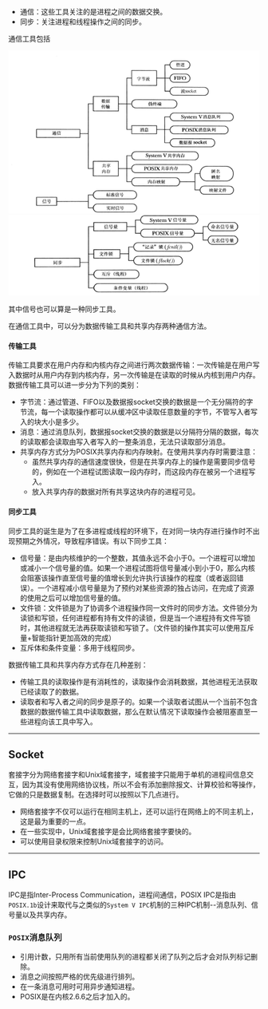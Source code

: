 - 通信：这些工具关注的是进程之间的数据交换。
- 同步：关注进程和线程操作之间的同步。

通信工具包括
<div align=center>
<img src="../img/通信工具.png">
</div>
<div align=center>
<img src="../img/同步工具.png">
</div>

其中信号也可以算是一种同步工具。

在通信工具中，可以分为数据传输工具和共享内存两种通信方法。

#### 传输工具
传输工具要求在用户内存和内核内存之间进行两次数据传输：一次传输是在用户写入数据时从用户内存到内核内存，另一次传输是在读取的时候从内核到用户内存。数据传输工具可以进一步分为下列的类别：
- 字节流：通过管道、FIFO以及数据报socket交换的数据是一个无分隔符的字节流，每一个读取操作都可以从缓冲区中读取任意数量的字节，不管写入者写入的块大小是多少。
- 消息：通过消息队列，数据报socket交换的数据是以分隔符分隔的数据，每次的读取都会读取由写入者写入的一整条消息，无法只读取部分消息。
- 共享内存方式分为POSIX共享内存和内存映射。在使用共享内存时需要注意：
  - 虽然共享内存的通信速度很快，但是在共享内存上的操作是需要同步信号的，例如在一个进程试图读取一段内存时，而这段内存在被另一个进程写入。
  - 放入共享内存的数据对所有共享这块内存的进程可见。

#### 同步工具
同步工具的诞生是为了在多进程或线程的环境下，在对同一块内存进行操作时不出现预期之外情况，导致程序错误。有以下同步工具：
- 信号量：是由内核维护的一个整数，其值永远不会小于0。一个进程可以增加或减小一个信号量的值。如果一个进程试图将信号量减小到小于0，那么内核会阻塞该操作直至信号量的值增长到允许执行该操作的程度（或者返回错误）。一个进程减小信号量是为了预约对某些资源的独占访问，在完成了资源的使用之后可以增加信号量的值。
- 文件锁：文件锁是为了协调多个进程操作同一文件时的同步方法。文件锁分为读锁和写锁，任何进程都有持有文件的读锁，但是当一个进程持有文件写锁时，其他进程就无法再获取读锁和写锁了。（文件锁的操作其实可以使用互斥量+智能指针更加高效的完成）
- 互斥体和条件变量：多用于线程同步。

数据传输工具和共享内存方式存在几种差别：
- 传输工具的读取操作是有消耗性的，读取操作会消耗数据，其他进程无法获取已经读取了的数据。
- 读取者和写入者之间的同步是原子的。如果一个读取者试图从一个当前不包含数据的数据传输工具中读取数据，那么在默认情况下读取操作会被阻塞直至一些进程向该工具中写入。

---

## Socket
套接字分为网络套接字和Unix域套接字，域套接字只能用于单机的进程间信息交互，因为其没有使用网络协议栈，所以不会有添加删除报文、计算校验和等操作，它做的只是数据复制。在选择时可以按照以下几点进行。
- 网络套接字不仅可以运行在相同主机上，还可以运行在网络上的不同主机上，这是最为重要的一点。
- 在一些实现中，Unix域套接字是会比网络套接字要快的。
- 可以使用目录权限来控制Unix域套接字的访问。

---

## IPC
IPC是指Inter-Process Communication，进程间通信，POSIX IPC是指由`POSIX.1b`设计来取代与之类似的`System V IPC`机制的三种IPC机制--消息队列、信号量以及共享内存。

### `POSIX`消息队列
- 引用计数，只用所有当前使用队列的进程都关闭了队列之后才会对队列标记删除。
- 消息之间按照严格的优先级进行排列。
- 在一条消息可用时可用异步通知进程。
- POSIX是在内核2.6.6之后才加入的。
